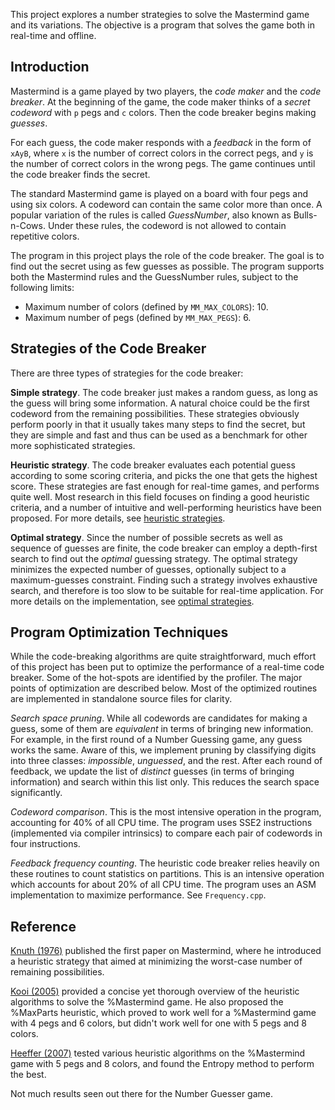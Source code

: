 This project explores a number strategies to solve the Mastermind game
and its variations. The objective is a program that solves the game both in real-time and offline.

## Introduction ##

Mastermind is a game played by two players, the <i>code maker</i> and the <i>code breaker</i>. At the beginning of the game, the code maker thinks of a <i>secret</i> <i>codeword</i> with `p` pegs and `c` colors. Then the code breaker begins making <i>guesses</i>.

For each guess, the code maker responds with a <i>feedback</i> in the form of `xAyB`, where `x` is the number of correct colors in the correct pegs, and `y` is the number of correct colors in the wrong pegs. The game continues until the code breaker finds the secret.

The standard Mastermind game is played on a board with four pegs and using six colors. A codeword can contain the same color more than once. A popular variation of the rules is called _GuessNumber_, also known as Bulls-n-Cows. Under these rules, the codeword is not allowed to contain repetitive colors.

The program in this project plays the role of the code breaker. The goal is to find out the secret using as few guesses as possible. The program supports both the Mastermind rules and the GuessNumber rules, subject to the following limits:

  * Maximum number of colors (defined by `MM_MAX_COLORS`): 10.
  * Maximum number of pegs (defined by `MM_MAX_PEGS`): 6.

## Strategies of the Code Breaker ##

There are three types of strategies for the code breaker:

**Simple strategy**. The code breaker just makes a random guess, as long as the guess will bring some information. A natural choice could be the first codeword from the remaining possibilities. These strategies obviously perform poorly in that it usually takes many steps to find the secret, but they are simple and fast and thus can be used as a benchmark for other more sophisticated strategies.

**Heuristic strategy**. The code breaker evaluates each potential guess according to some scoring criteria, and picks the one that gets the highest score. These strategies are fast enough for real-time games, and performs quite well. Most research in this field focuses on finding a good heuristic criteria, and a number of intuitive and well-performing heuristics have been proposed. For more details, see [heuristic strategies](HeuristicStrategies.md).

**Optimal strategy**. Since the number of possible secrets as well as sequence of guesses are finite, the code breaker can employ a depth-first search to find out the _optimal_ guessing strategy. The optimal strategy minimizes the expected number of guesses, optionally subject to a maximum-guesses constraint. Finding such a strategy involves exhaustive search, and therefore is too slow to be suitable for real-time application. For more details on the implementation, see [optimal strategies](OptimalStrategies.md).

## Program Optimization Techniques ##

While the code-breaking algorithms are quite straightforward, much effort of this project has been put to optimize the performance of a real-time code breaker. Some of the hot-spots are identified by the profiler. The major points of optimization are described below. Most of the optimized routines are implemented in standalone source files for clarity.

<i>Search space pruning</i>. While all codewords are candidates for making a guess, some of them are _equivalent_ in terms of bringing new information. For example, in the first round of a Number Guessing game, any guess works the same. Aware of this, we implement pruning by classifying digits into three classes: <i>impossible</i>, <i>unguessed</i>, and the rest. After each round of feedback, we update the list of <i>distinct</i> guesses (in terms of bringing information) and search within this list only. This reduces the search space significantly.

<i>Codeword comparison</i>. This is the most intensive operation in the program, accounting for 40% of all CPU time. The program uses SSE2 instructions (implemented via compiler intrinsics) to compare each pair of codewords in four instructions.

<i>Feedback frequency counting</i>. The heuristic code breaker relies heavily on these routines to count statistics on partitions. This is an intensive operation which accounts for about 20% of all CPU time. The program uses an ASM implementation to maximize performance. See `Frequency.cpp`.

## Reference ##

[Knuth (1976)](http://www.cs.uni.edu/~wallingf/teaching/cs3530/resources/knuth-mastermind.pdf)
published the first paper on Mastermind, where he introduced a heuristic strategy that aimed at minimizing the worst-case number of remaining possibilities.

[Kooi (2005)](http://www.philos.rug.nl/~barteld/master.pdf)
provided a concise yet thorough overview of the heuristic
algorithms to solve the %Mastermind game. He also proposed the %MaxParts
heuristic, which proved to work well for a %Mastermind game with 4 pegs
and 6 colors, but didn't work well for one with 5 pegs and 8 colors.

[Heeffer (2007)](http://logica.ugent.be/albrecht/thesis/Logik.pdf)
tested various heuristic algorithms on the %Mastermind game with 5 pegs
and 8 colors, and found the Entropy method to perform the best.

Not much results seen out there for the Number Guesser game.
